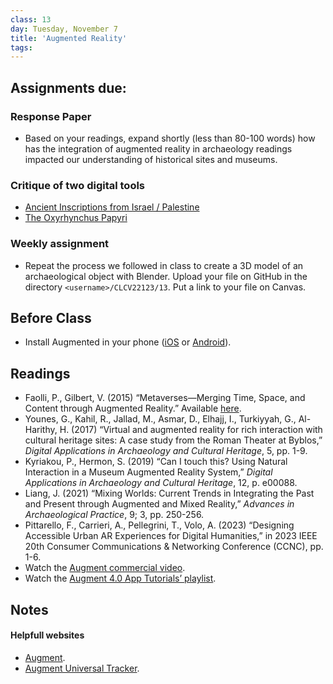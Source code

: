 ```yaml
---
class: 13
day: Tuesday, November 7
title: 'Augmented Reality'
tags: 
---
```


## Assignments due:

### Response Paper
- Based on your readings, expand shortly (less than 80-100 words) how has the integration of augmented reality in archaeology readings impacted our understanding of historical sites and museums.

### Critique of two digital tools
- [Ancient Inscriptions from Israel / Palestine](https://www.inscriptionsisraelpalestine.org/)
- [The Oxyrhynchus Papyri](https://oxyrhynchus.web.ox.ac.uk/)

### Weekly assignment
- Repeat the process we followed in class to create a 3D model of an archaeological object with Blender. Upload your file on GitHub in the directory `<username>/CLCV22123/13`. Put a link to your file on Canvas.

## Before Class 
- Install Augmented in your phone ([iOS](https://apps.apple.com/us/app/augment-3d-augmented-reality/id506463171) or [Android](https://play.google.com/store/apps/details?id=com.ar.augment)).

## Readings
- Faolli, P., Gilbert, V. (2015) “Metaverses—Merging Time, Space, and Content through Augmented Reality.” Available [here](https://www.metmuseum.org/blogs/digital-underground/2015/metaverses).
- Younes, G., Kahil, R., Jallad, M., Asmar, D., Elhajj, I., Turkiyyah, G., Al-Harithy, H. (2017) “Virtual and augmented reality for rich interaction with cultural heritage sites: A case study from the Roman Theater at Byblos,” _Digital Applications in Archaeology and Cultural Heritage_, 5, pp. 1-9.
- Kyriakou, P., Hermon, S. (2019) “Can I touch this? Using Natural Interaction in a Museum Augmented Reality System,” _Digital Applications in Archaeology and Cultural Heritage_, 12, p. e00088.
- Liang, J. (2021) “Mixing Worlds: Current Trends in Integrating the Past and Present through Augmented and Mixed Reality,” _Advances in Archaeological Practice_, 9; 3, pp. 250-256.
- Pittarello, F., Carrieri, A., Pellegrini, T., Volo, A. (2023) “Designing Accessible Urban AR Experiences for Digital Humanities,” in 2023 IEEE 20th Consumer Communications & Networking Conference (CCNC), pp. 1-6.
- Watch the [Augment commercial video](https://www.youtube.com/watch?v=tluBuQqeIiI).
- Watch the [Augment 4.0 App Tutorials’ playlist](https://www.youtube.com/watch?v=IsVz5K15uNU&list=PLv-4fjJycLXk3IOhaC1WSBa3IgmReP3Jw&ab_channel=Augment).

## Notes 

#### Helpfull websites
- [Augment](https://www.augment.com/).
- [Augment Universal Tracker](https://www.augment.com/assets/trackers/A4_Tracker.pdf).